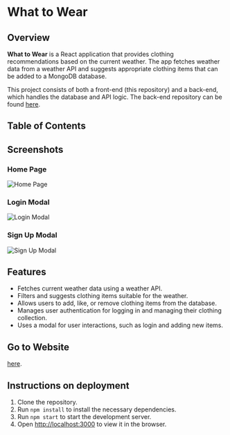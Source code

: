 # What to Wear

## Overview

**What to Wear** is a React application that provides clothing recommendations based on the current weather. The app fetches weather data from a weather API and suggests appropriate clothing items that can be added to a MongoDB database.

This project consists of both a front-end (this repository) and a back-end, which handles the database and API logic. The back-end repository can be found [here](https://github.com/moorek11c/se_project_express.git).

## Table of Contents

## Screenshots

### Home Page

![Home Page](./src/assets/ReadMeImages/main.png)

### Login Modal

![Login Modal](./src/assets/ReadMeImages/login.png)

### Sign Up Modal

![Sign Up Modal](./src/assets/ReadMeImages/signup.png)

## Features

- Fetches current weather data using a weather API.
- Filters and suggests clothing items suitable for the weather.
- Allows users to add, like, or remove clothing items from the database.
- Manages user authentication for logging in and managing their clothing collection.
- Uses a modal for user interactions, such as login and adding new items.

## Go to Website

[here](https://checkwtwtoday.crabdance.com/).

## Instructions on deployment

1. Clone the repository.
2. Run `npm install` to install the necessary dependencies.
3. Run `npm start` to start the development server.
4. Open [http://localhost:3000](http://localhost:3000) to view it in the browser.
